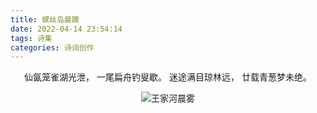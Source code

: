 ```yaml
---
title: 螺丝岛晨踱
date: 2022-04-14 23:54:14
tags: 诗集
categories: 诗词创作
---
```


<center>

仙氤笼雀湖光泄，
一尾扁舟钓叟歇。
迷途满目琼林远，
廿载青葱梦未绝。

![王家河晨雾](https://cloudpic.dmnb.cf/images/hexo-plus-plus/1649952042000.webp)

</center>
